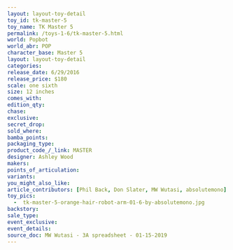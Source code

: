 ```yaml
---
layout: layout-toy-detail 
toy_id: tk-master-5
toy_name: TK Master 5
permalink: /toys-1-6/tk-master-5.html
world: Popbot
world_abr: POP
character_base: Master 5
layout: layout-toy-detail
categories: 
release_date: 6/29/2016
release_price: $180 
scale: one sixth
size: 12 inches
comes_with: 
edition_qty: 
chase: 
exclusive: 
secret_drop: 
sold_where: 
bamba_points: 
packaging_type: 
product_code_/_link: MASTER
designer: Ashley Wood
makers: 
points_of_articulation: 
variants: 
you_might_also_like: 
article_contributors: [Phil Back, Don Slater, MW Wutasi, absolutemono]
toy_pics: 
  -  tk-master-5-orange-hair-robot-arm-01-6-by-absolutemono.jpg
backstory: 
sale_type: 
event_exclusive: 
event_details: 
source_doc: MW Wutasi - 3A spreadsheet - 01-15-2019
---
```

